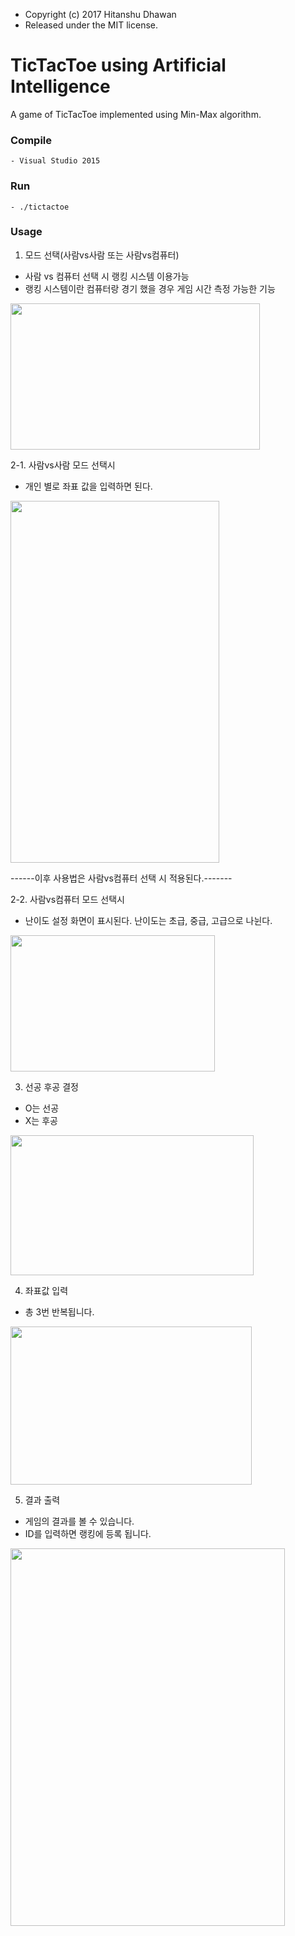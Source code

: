 * Copyright (c) 2017 Hitanshu Dhawan
* Released under the MIT license.

TicTacToe using Artificial Intelligence
=======================================
A game of TicTacToe implemented using Min-Max algorithm.

### Compile
```
- Visual Studio 2015
```

### Run
```
- ./tictactoe
```

### Usage
1. 모드 선택(사람vs사람 또는 사람vs컴퓨터)
  - 사람 vs 컴퓨터 선택 시 랭킹 시스템 이용가능
  - 랭킹 시스템이란 컴퓨터랑 경기 했을 경우 게임 시간 측정 가능한 기능
<img src="https://github.com/JeongWonLim/OSS-Team5/blob/dev/image/사용방법1.png" width="399px" height="234px" />

2-1. 사람vs사람 모드 선택시
  - 개인 별로 좌표 값을 입력하면 된다.
<img src="https://github.com/JeongWonLim/OSS-Team5/blob/dev/image/사용방법2.png" width="334px" height="579px" />

------이후 사용법은 사람vs컴퓨터 선택 시 적용된다.-------

2-2. 사람vs컴퓨터 모드 선택시
  - 난이도 설정 화면이 표시된다. 난이도는 초급, 중급, 고급으로 나뉜다. 
<img src="https://github.com/JeongWonLim/OSS-Team5/blob/dev/image/사용방법3.png" width="327px" height="218px" />

3. 선공 후공 결정
  - O는 선공
  - X는 후공
<img src="https://github.com/JeongWonLim/OSS-Team5/blob/dev/image/사용방법4.png" width="389px" height="224px" />

4. 좌표값 입력
  - 총 3번 반복됩니다.
<img src="https://github.com/JeongWonLim/OSS-Team5/blob/dev/image/사용방법5.png" width="386px" height="253px" />

5. 결과 출력
  - 게임의 결과를 볼 수 있습니다.
  - ID를 입력하면 랭킹에 등록 됩니다. 
<img src="https://github.com/JeongWonLim/OSS-Team5/blob/dev/image/사용방법6.png" width="439px" height="604px" />